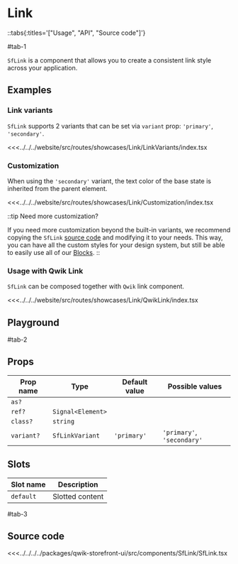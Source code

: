 # Link

::tabs{:titles='["Usage", "API", "Source code"]'}

#tab-1

`SfLink` is a component that allows you to create a consistent link style across your application.

## Examples

### Link variants

`SfLink` supports 2 variants that can be set via `variant` prop: `'primary'`, `'secondary'`.

<Showcase showcase-name="Link/LinkVariants">

<<<../../../website/src/routes/showcases/Link/LinkVariants/index.tsx

</Showcase>

### Customization

When using the `'secondary'` variant, the text color of the base state is inherited from the parent element.

<!-- You can [customize your color palette](../customization/theming.html) as a part of your Tailwind config. -->

<Showcase showcase-name="Link/Customization">

<<<../../../website/src/routes/showcases/Link/Customization/index.tsx

</Showcase>

::tip Need more customization?

If you need more customization beyond the built-in variants, we recommend copying the `SfLink` [source code](#source) and modifying it to your needs. This way, you can have all the custom styles for your design system, but still be able to easily use all of our [Blocks](./blocks.html).
::

<!-- ## Accessibility notes
Link component can be rendered as an `<a>`, `<Link>`, or any other tag by providing it with prop `as`.

When no tag provided, the component will render as an `<a>`. To achieve proper accessibility it is important to implement required properties depending on the passed tag.
-->

### Usage with Qwik Link

`SfLink` can be composed together with `Qwik` link component.

<Showcase showcase-name="Link/QwikLink">
<<<../../../website/src/routes/showcases/Link/QwikLink/index.tsx
</Showcase>

## Playground

<Generate class="playground" />

#tab-2

## Props

| Prop name  | Type              | Default value | Possible values            |
| ---------- | ----------------- | ------------- | -------------------------- |
| `as?`      |                   |               |                            |
| `ref?`     | `Signal<Element>` |               |                            |
| `class?`   | `string`          |               |                            |
| `variant?` | `SfLinkVariant`   | `'primary'`   | `'primary'`, `'secondary'` |

## Slots

| Slot name | Description     |
| --------- | --------------- |
| `default` | Slotted content |

#tab-3

## Source code

<<<../../../../packages/qwik-storefront-ui/src/components/SfLink/SfLink.tsx
